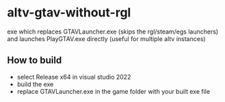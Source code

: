 # altv-gtav-without-rgl

exe which replaces GTAVLauncher.exe (skips the rgl/steam/egs launchers) and launches PlayGTAV.exe directly (useful for multiple altv instances)

## How to build
* select Release x64 in visual studio 2022
* build the exe
* replace GTAVLauncher.exe in the game folder with your built exe file
